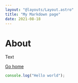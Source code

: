 ```yaml
---
layout: "@layouts/Layout.astro"
title: "My Markdown page"
date: 2021-08-18
---
```


# About

Text

[Go home](/)

```js
console.log("Hello world");
```
